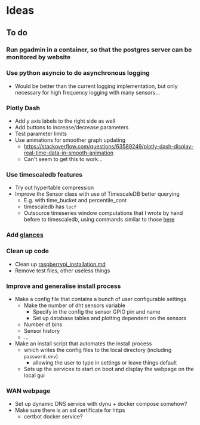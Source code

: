 # Ideas

## To do


### Run pgadmin in a container, so that the postgres server can be monitored by website
  
### Use python asyncio to do asynchronous logging

- Would be better than the current logging implementation, but only necessary for high frequency logging with many sensors...

### Plotly Dash

- Add y axis labels to the right side as well
- Add buttons to increase/decrease parameters
- Test parameter limits
- Use animations for smoother graph updating
  - <https://stackoverflow.com/questions/63589249/plotly-dash-display-real-time-data-in-smooth-animation>
  - Can't seem to get this to work...

### Use timescaledb features

- Try out hypertable compression
- Improve the Sensor class with use of TimescaleDB better querying
  - E.g. with time_bucket and percentile_cont
  - timescaledb has ```locf```
  - Outsource timeseries window computations that I wrote by hand before to timescaledb, using commands similar to those [here](https://corpglory.com/s/timescaledb-grafana-plotly-time-series-analysis/)

### Add [glances](https://hub.docker.com/r/nicolargo/glances)

### Clean up code

- Clean up [raspberrypi_installation.md](raspberrypi_installation.md)
- Remove test files, other useless things

### Improve and generalise install process

- Make a config file that contains a bunch of user configurable settings
  - Make the number of dht sensors variable
    - Specify in the config the sensor GPIO pin and name
    - Set up database tables and plotting dependent on the sensors
  - Number of bins
  - Sensor history
  - ...
- Make an install script that automates the install process
  - which writes the config files to the local directory (including ```password.env```)
    - allowing the user to type in settings or leave things default
  - Sets up the services to start on boot and display the webpage on the local gui

### WAN webpage

- Set up dynamic DNS service with dynu + docker compose somehow?
- Make sure there is an ssl certificate for https
  - certbot docker service?

